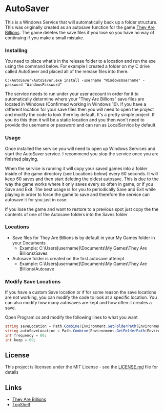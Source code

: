 # AutoSaver
This is a Windows Service that will automatically back up a folder structure. This was originally created as an autosave function for the game [They Are Billions](http://store.steampowered.com/app/644930/They_Are_Billions/). The game deletes the save files if you lose so you have no way of continuing if you make a small mistake.

### Installing
You need to place what's in the release folder to a location and run the exe using the command below. For example I created a folder on my C drive called AutoSaver and placed all of the release files into there.

```
C:\AutoSaver\AutoSaver.exe install -username "WindowsUsername" -password "WindowsPassword"
```

The service needs to run under your user account in order for it to automatically determine where your "They Are Billions" save files are located in Windows (Confirmed working in Windows 10). If you have a different location for your save files then you will need to open the project and modify the code to look there by default. It's a pretty simple project. If you do this then it will be a static location and you then won't need to provide the username or password and can run as LocalService by default.

### Usage
Once installed the service you will need to open up Windows Services and start the AutoSaver service. I recommend you stop the service once you are finished playing.

When the service is running it will copy your saved games into a folder inside of the game directory (see Locations below) every 60 seconds. It will keep 60 saves and then start deleting the oldest autosave. This is due to the way the game works where it only saves every so often in game, or if you Save and Exit. The best usage is for you to periodically Save and Exit while playing in order to force the game to save and therefore the service can autosave it for you just in case.

If you lose the game and want to restore to a previous spot just copy the the contents of one of the Autosave folders into the Saves folder

### Locations
* Save files for They Are Billions is by default in your My Games folder in your Documents.
  * Example: C:\Users\[username]\Documents\My Games\They Are Billions\Saves
* Autosave folder is created on the first autosave attempt
  * Example: C:\Users\[username]\Documents\My Games\They Are Billions\Autosave


### Modify Save Locations
If you have a custom Save location or if for some reason the save locations are not working, you can modify the code to look at a specific location. You can also modify how many autosaves are kept and how often it creates a save.

Open Program.cs and modify the following lines to what you want
```c#
string saveLocation = Path.Combine(Environment.GetFolderPath(Environment.SpecialFolder.MyDocuments), "My Games", "They Are Billions", "Saves");
string autoSaveLocation = Path.Combine(Environment.GetFolderPath(Environment.SpecialFolder.MyDocuments), "My Games", "They Are Billions", "Autosave");
int frequency = 60;
int keep = 60;
```

## License
This project is licensed under the MIT License - see the [LICENSE.md](LICENSE.md) file for details

## Links
* [They Are Billions](http://store.steampowered.com/app/644930/They_Are_Billions/)
* [TopShelf](http://topshelf-project.com/)

